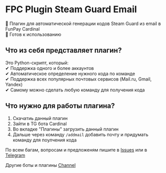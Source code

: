 # FPC Plugin Steam Guard Email

🔐 Плагин для автоматической генерации кодов Steam Guard из email в FunPay Cardinal   
📌 Готов к использованию

## Что из себя представляет плагин?

Это Python-скрипт, который:      
✔ Поддержка одного и более аккаунтов   
✔ Автоматическое определение нужного кода по команде   
✔ Поддержка всех популярных почтовых сервисов (Mail.ru, Gmail, Yandex)   
✔ Самому можно сделать любую команду для получения кода    

## Что нужно для работы плагина?
1. Скачатиь данный плагин
2. Зайти в TG бота Cardinal
3. Во вкладке "Плагины" загрузить данный плагин
4. Дальше через команду ```/addmail``` добавить почту и придумать команду для поулчения кода   
 
По всем багам, вопросам и предложеням пишите в [Issues](https://github.com/tinechelovec/FPC-Plugin-Steam-Guard-Email/issues) или в [Telegram](https://t.me/tinechelovec)

Другие боты и плагины [Channel](https://t.me/by_thc)
